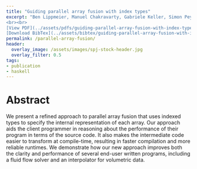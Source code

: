 ```yaml
---
title: "Guiding parallel array fusion with index types"
excerpt: "Ben Lippmeier, Manuel Chakravarty, Gabriele Keller, Simon Peyton Jones <br><br> Published in <em>Haskell Symposium, Copenhagen</em> by ACM
<br><br>
[View PDF](../assets/pdfs/guiding-parallel-array-fusion-with-index-types.pdf){: .btn .btn--info ..btn--large}
[Download BibTex](../assets/bibtex/guiding-parallel-array-fusion-with-index-types.bib){: .btn .btn--info ..btn--large}"
permalink: /parallel-array-fusion/
header:
  overlay_image: /assets/images/spj-stock-header.jpg
  overlay_filter: 0.5
tags:
- publication
- haskell
---
```


# Abstract

We present a refined approach to parallel array fusion that uses indexed types to specify the internal representation of each array. Our approach aids the client programmer in reasoning about the performance of their program in terms of the source code. It also makes the intermediate code easier to transform at compile-time, resulting in faster compilation and more reliable runtimes. We demonstrate how our new approach improves both the clarity and performance of several end-user written programs, including a fluid flow solver and an interpolator for volumetric data.
